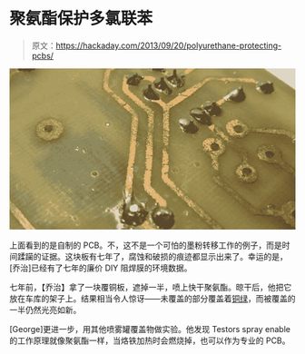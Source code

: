 # 聚氨酯保护多氯联苯

> 原文：<https://hackaday.com/2013/09/20/polyurethane-protecting-pcbs/>

![PCB](img/f664929ba8e38c917443c7e52ee37d3c.png)

上面看到的是自制的 PCB。不，这不是一个可怕的墨粉转移工作的例子，而是时间蹂躏的证据。这块板有七年了，腐蚀和破损的痕迹都显示出来了。幸运的是，[乔治]已经有了七年的廉价 DIY 阻焊膜的环境数据。

七年前，【乔治】拿了一块覆铜板，遮掉一半，喷上快干聚氨酯。晾干后，他把它放在车库的架子上。结果相当令人惊讶——未覆盖的部分覆盖着[铜绿](http://en.wikipedia.org/wiki/Verdigris)，而被覆盖的一半仍然光亮如新。

[George]更进一步，用其他喷雾罐覆盖物做实验。他发现 Testors spray enable 的工作原理就像聚氨酯一样，当烙铁加热时会燃烧掉，也可以作为专业的 PCB。